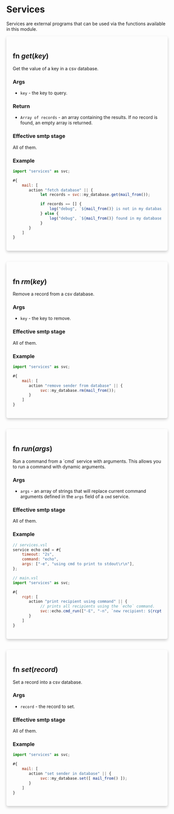 # Services
Services are external programs that can be used via the functions available in this module.

<div style='box-shadow: 0 4px 8px 0 rgba(0,0,0,0.2); padding: 20px; border-radius: 5px;'>
<h2> fn <em style='color: var(--inline-code-color);'>get</em>(<em style='color: var(--inline-code-color)'>key</em>) </h2>
 Get the value of a key in a csv database.

 ### Args

 * `key` - the key to query.

 ### Return

 * `Array of records` - an array containing the results. If no record is found,
                        an empty array is returned.

 ### Effective smtp stage

 All of them.

 ### Example
 ```js
 import "services" as svc;

 #{
     mail: [
        action "fetch database" || {
             let records = svc::my_database.get(mail_from());

             if records == [] {
                 log("debug", `${mail_from()} is not in my database`);
             } else {
                 log("debug", `${mail_from()} found in my database: ${records}`);
             }
        }
     ]
 }
 ```

 

</div>
<br/>
<br/>

<div style='box-shadow: 0 4px 8px 0 rgba(0,0,0,0.2); padding: 20px; border-radius: 5px;'>
<h2> fn <em style='color: var(--inline-code-color);'>rm</em>(<em style='color: var(--inline-code-color)'>key</em>) </h2>
 Remove a record from a csv database.

 ### Args

 * `key` - the key to remove.

 ### Effective smtp stage

 All of them.

 ### Example
 ```js
 import "services" as svc;

 #{
     mail: [
        action "remove sender from database" || {
             svc::my_database.rm(mail_from());
        }
     ]
 }
 ```

 

</div>
<br/>
<br/>

<div style='box-shadow: 0 4px 8px 0 rgba(0,0,0,0.2); padding: 20px; border-radius: 5px;'>
<h2> fn <em style='color: var(--inline-code-color);'>run</em>(<em style='color: var(--inline-code-color)'>args</em>) </h2>
 Run a command from a `cmd` service with arguments.
 This allows you to run a command with dynamic arguments.

 ### Args

 * `args` - an array of strings that will replace current command
            arguments defined in the `args` field of a `cmd` service.

 ### Effective smtp stage

 All of them.

 ### Example

 ```js
 // services.vsl
 service echo cmd = #{
     timeout: "2s",
     command: "echo",
     args: ["-e", "using cmd to print to stdout\r\n"],
 };
 ```

 ```js
 // main.vsl
 import "services" as svc;

 #{
     rcpt: [
        action "print recipient using command" || {
             // prints all recipients using the `echo` command.
             svc::echo.cmd_run(["-E", "-n", `new recipient: ${rcpt()}`]);
        }
     ]
 }
 ```

 

</div>
<br/>
<br/>

<div style='box-shadow: 0 4px 8px 0 rgba(0,0,0,0.2); padding: 20px; border-radius: 5px;'>
<h2> fn <em style='color: var(--inline-code-color);'>set</em>(<em style='color: var(--inline-code-color)'>record</em>) </h2>
 Set a record into a csv database.

 ### Args

 * `record` - the record to set.

 ### Effective smtp stage

 All of them.

 ### Example
 ```js
 import "services" as svc;

 #{
     mail: [
        action "set sender in database" || {
             svc::my_database.set([ mail_from() ]);
        }
     ]
 }
 ```

 

</div>
<br/>
<br/>